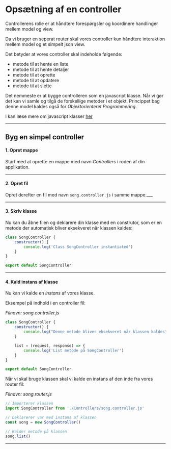 # Opsætning af en controller
Controllerens rolle er at håndtere forespørgsler og koordinere handlinger mellem model og view. 

Da vi bruger en seperat router skal vores controller kun håndtere interaktion mellem model og et simpelt json view. 

Det betyder at vores controller skal indeholde følgende:

- metode til at hente en liste
- metode til at hente detaljer
- metode til at oprette 
- metode til at opdatere 
- metode til at slette 

Det nemmeste er at bygge controlleren som en javascript klasse. Når vi gør det kan vi samle og tilgå de forskellige metoder i et objekt. Princippet bag denne model kaldes også for *Objektorienteret Programmering*.

I kan læse mere om javascript klasser [her](https://www.w3schools.com/js/js_classes.asp)
___
## Byg en simpel controller

#### 1. Opret mappe
Start med at oprette en mappe med navn *Controllers* i roden af din applikation.
___
#### 2. Opret fil
Opret derefter en fil med navn `song.controller.js` i samme mappe.___
___
#### 3. Skriv klasse
Nu kan du åbne filen og deklarere din klasse med en construtor, som er en metode der automatisk bliver eksekveret når klassen kaldes:
```js
class SongController {
	constructor() {
		console.log('Class SongController instantiated')
	}
}

export default SongController
```
___
#### 4. Kald instans af klasse
Nu kan vi kalde en *instans* af vores klasse. 


Eksempel på indhold i en controller fil:

*Filnavn: song.controller.js*
```js
class SongController {
	constructor() {
		console.log("Denne metode bliver eksekveret når klassen kaldes");
	}

	list = (request, response) => {
		console.log('List metode på SongController')
	}
}

export default SongController
```
Når vi skal bruge klassen skal vi kalde en instans af den inde fra vores router fil:

*Filnavn: song.router.js*
```js
// Importerer klassen 
import SongController from './Controllers/song.controller.js'

// Deklarerer var med instans af klassen 
const song = new SongController()

// Kalder metode på klassen
song.list()
```
___